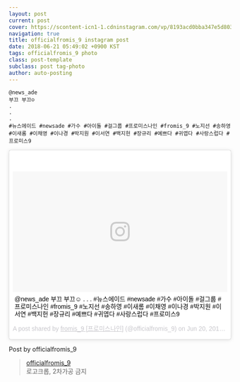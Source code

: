 ```yaml
---
layout: post
current: post
cover: https://scontent-icn1-1.cdninstagram.com/vp/8193acd0bba347e5d80337a8288326b9/5B2DE044/t51.2885-15/e35/34982975_1914763691877606_216332705221050368_n.jpg
navigation: true
title: officialfromis_9 instagram post
date: 2018-06-21 05:49:02 +0900 KST
tags: officialfromis_9 photo
class: post-template
subclass: post tag-photo
author: auto-posting
---
```


```
@news_ade
부끄 부끄☺️
.
.
.
#뉴스에이드 #newsade #가수 #아이돌 #걸그룹 #프로미스나인 #fromis_9 #노지선 #송하영 #이새롬 #이채영 #이나경 #박지원 #이서연 #백지헌 #장규리 #예쁘다 #귀엽다 #사랑스럽다 #프로미스9
```

<blockquote class="instagram-media" data-instgrm-captioned data-instgrm-permalink="https://www.instagram.com/p/BkRopQNFbsH/" data-instgrm-version="8" style=" background:#FFF; border:0; border-radius:3px; box-shadow:0 0 1px 0 rgba(0,0,0,0.5),0 1px 10px 0 rgba(0,0,0,0.15); margin: 1px; max-width:658px; padding:0; width:99.375%; width:-webkit-calc(100% - 2px); width:calc(100% - 2px);"><div style="padding:8px;"> <div style=" background:#F8F8F8; line-height:0; margin-top:40px; padding:28.125% 0; text-align:center; width:100%;"> <div style=" background:url(data:image/png;base64,iVBORw0KGgoAAAANSUhEUgAAACwAAAAsCAMAAAApWqozAAAABGdBTUEAALGPC/xhBQAAAAFzUkdCAK7OHOkAAAAMUExURczMzPf399fX1+bm5mzY9AMAAADiSURBVDjLvZXbEsMgCES5/P8/t9FuRVCRmU73JWlzosgSIIZURCjo/ad+EQJJB4Hv8BFt+IDpQoCx1wjOSBFhh2XssxEIYn3ulI/6MNReE07UIWJEv8UEOWDS88LY97kqyTliJKKtuYBbruAyVh5wOHiXmpi5we58Ek028czwyuQdLKPG1Bkb4NnM+VeAnfHqn1k4+GPT6uGQcvu2h2OVuIf/gWUFyy8OWEpdyZSa3aVCqpVoVvzZZ2VTnn2wU8qzVjDDetO90GSy9mVLqtgYSy231MxrY6I2gGqjrTY0L8fxCxfCBbhWrsYYAAAAAElFTkSuQmCC); display:block; height:44px; margin:0 auto -44px; position:relative; top:-22px; width:44px;"></div></div> <p style=" margin:8px 0 0 0; padding:0 4px;"> <a href="https://www.instagram.com/p/BkRopQNFbsH/" style=" color:#000; font-family:Arial,sans-serif; font-size:14px; font-style:normal; font-weight:normal; line-height:17px; text-decoration:none; word-wrap:break-word;" target="_blank">@news_ade 부끄 부끄☺️ . . . #뉴스에이드 #newsade #가수 #아이돌 #걸그룹 #프로미스나인 #fromis_9 #노지선 #송하영 #이새롬 #이채영 #이나경 #박지원 #이서연 #백지헌 #장규리 #예쁘다 #귀엽다 #사랑스럽다 #프로미스9</a></p> <p style=" color:#c9c8cd; font-family:Arial,sans-serif; font-size:14px; line-height:17px; margin-bottom:0; margin-top:8px; overflow:hidden; padding:8px 0 7px; text-align:center; text-overflow:ellipsis; white-space:nowrap;">A post shared by <a href="https://www.instagram.com/officialfromis_9/" style=" color:#c9c8cd; font-family:Arial,sans-serif; font-size:14px; font-style:normal; font-weight:normal; line-height:17px;" target="_blank"> fromis_9 [프로미스나인]</a> (@officialfromis_9) on <time style=" font-family:Arial,sans-serif; font-size:14px; line-height:17px;" datetime="2018-06-21T05:49:02+00:00">Jun 20, 2018 at 10:49pm PDT</time></p></div></blockquote>
<script async defer src="//www.instagram.com/embed.js"></script>

Post by officialfromis_9

> [officialfromis_9](https://www.instagram.com/officialfromis_9)  
  로고크롭, 2차가공 금지